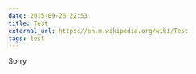 ```yaml
---
date: 2015-09-26 22:53
title: Test
external_url: https://en.m.wikipedia.org/wiki/Test
tags: test
---
```


Sorry